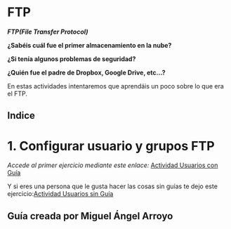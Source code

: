 # FTP

***FTP(File Transfer Protocol)***

**¿Sabéis cuál fue el primer almacenamiento en la nube?**

**¿Si tenía algunos problemas de seguridad?**

**¿Quién fue el padre de Dropbox, Google Drive, etc...?**

En estas actividades intentaremos que aprendáis un poco sobre lo que era el FTP.

## Indice
# 1. Configurar usuario y grupos FTP
*Accede al primer ejercicio mediante este enlace:* [Actividad Usuarios con Guía](https://github.com/amcamiguel/FTP2/blob/master/ActividadUsuarios.md)

Y si eres una persona que le gusta hacer las cosas sin guías te dejo este ejercicio:[Actividad Usuarios sin Guía](https://github.com/amcamiguel/FTP2/blob/master/ActividadUsuarioSinGu%C3%ADa.md)

## Guía creada por Miguel Ángel Arroyo


